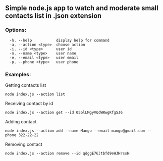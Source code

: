 ## Simple node.js app to watch and moderate small contacts list in .json extension

### Options:
```
  -h, --help           display help for command
  -a, --action <type>  choose action
  -i, --id <type>      user id
  -n, --name <type>    user name
  -e, --email <type>   user email
  -p, --phone <type>   user phone
```

 ### Examples:
  Getting contacts list
```
node index.js --action list
```
  Receiving contact by id
```
node index.js --action get --id 05olLMgyVQdWRwgKfg5J6
```
  Adding contact
```
node index.js --action add --name Mango --email mango@gmail.com --phone 322-22-22
```
  Removing contact
```
node index.js --action remove --id qdggE76Jtbfd9eWJHrssH
```
